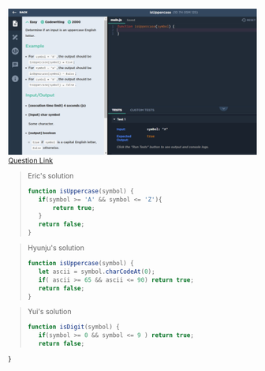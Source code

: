 ![(2019.09.13)isUppercase](images/(2019.09.13)isUppercase.jpg)
[Question Link](https://app.codesignal.com/challenge/C2qJJs9AmtEfjXgep)

> Eric's solution
>```js
>function isUppercase(symbol) {
>    if(symbol >= 'A' && symbol <= 'Z'){
>        return true;
>    }
>    return false;
>}
>```

> Hyunju's solution
>```js
>function isUppercase(symbol) {
>    let ascii = symbol.charCodeAt(0);
>    if( ascii >= 65 && ascii <= 90) return true;
>    return false;
>}
>```

> Yui's solution
>```js
>function isDigit(symbol) {    
>    if(symbol >= 0 && symbol <= 9 ) return true;
>    return false;
}
>```
